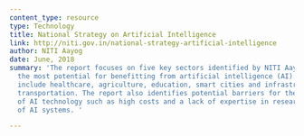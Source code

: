 ```yaml
---
content_type: resource
type: Technology
title: National Strategy on Artificial Intelligence
link: http://niti.gov.in/national-strategy-artificial-intelligence
author: NITI Aayog
date: June, 2018
summary: 'The report focuses on five key sectors identified by NITI Aayog that hold
  the most potential for benefitting from artificial intelligence (AI). These sectors
  include healthcare, agriculture, education, smart cities and infrastructure, and
  transportation. The report also identifies potential barriers for the introduction
  of AI technology such as high costs and a lack of expertise in research and application
  of AI systems. '

---
```

